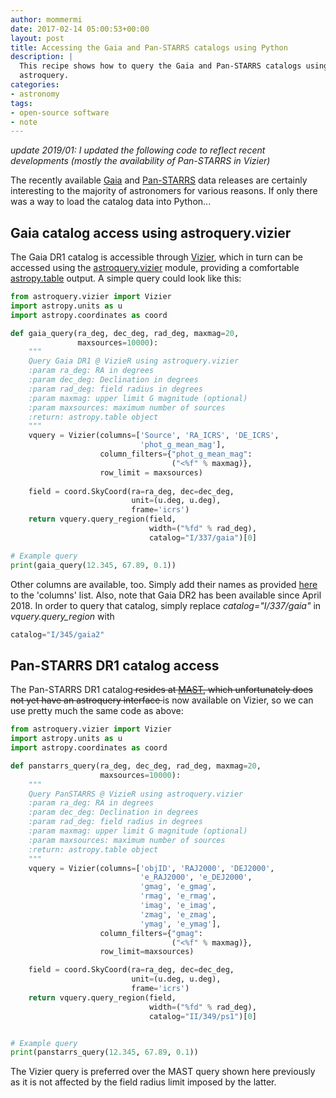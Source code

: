 ```yaml
---
author: mommermi
date: 2017-02-14 05:00:53+00:00
layout: post
title: Accessing the Gaia and Pan-STARRS catalogs using Python
description: |
  This recipe shows how to query the Gaia and Pan-STARRS catalogs using
  astroquery.
categories:
- astronomy
tags:
- open-source software
- note
---
```


_update 2019/01: I updated the following code to reflect recent developments (mostly the availability of Pan-STARRS in Vizier)_

The recently available [Gaia](http://gaia.esac.esa.int/documentation/GDR1/index.html) and [Pan-STARRS](http://panstarrs.stsci.edu/) data releases are certainly interesting to the majority of astronomers for various reasons. If only there was a way to load the catalog data into Python...


## Gaia catalog access using astroquery.vizier


The Gaia DR1 catalog is accessible through [Vizier](http://vizier.u-strasbg.fr/viz-bin/VizieR), which in turn can be accessed using the [astroquery.vizier](http://astroquery.readthedocs.io/en/latest/vizier/vizier.html) module, providing a comfortable [astropy.table](http://docs.astropy.org/en/stable/table/) output. A simple query could look like this:

```python    
from astroquery.vizier import Vizier 
import astropy.units as u 
import astropy.coordinates as coord

def gaia_query(ra_deg, dec_deg, rad_deg, maxmag=20, 
               maxsources=10000): 
    """
    Query Gaia DR1 @ VizieR using astroquery.vizier
    :param ra_deg: RA in degrees
    :param dec_deg: Declination in degrees
    :param rad_deg: field radius in degrees
    :param maxmag: upper limit G magnitude (optional)
    :param maxsources: maximum number of sources
    :return: astropy.table object
    """
    vquery = Vizier(columns=['Source', 'RA_ICRS', 'DE_ICRS', 
                             'phot_g_mean_mag'], 
                    column_filters={"phot_g_mean_mag": 
                                    ("<%f" % maxmag)}, 
                    row_limit = maxsources) 
 
    field = coord.SkyCoord(ra=ra_deg, dec=dec_deg, 
                           unit=(u.deg, u.deg), 
                           frame='icrs')
    return vquery.query_region(field, 
                               width=("%fd" % rad_deg), 
                               catalog="I/337/gaia")[0] 

# Example query
print(gaia_query(12.345, 67.89, 0.1))
````

Other columns are available, too. Simply add their names as provided [here](http://vizier.u-strasbg.fr/viz-bin/VizieR-3?-source=I/337/gaia&-out.max=50&-out.form=HTML%20Table&-out.add=_r&-out.add=_RAJ,_DEJ&-sort=_r&-oc.form=sexa) to the 'columns' list. Also, note that Gaia DR2 has been available since April 2018. In order to query that catalog, simply replace _catalog="I/337/gaia"_ in _vquery.query_region_ with

```python    
catalog="I/345/gaia2"
```

## Pan-STARRS DR1 catalog access


The Pan-STARRS DR1 catalog<del> resides at [MAST](http://archive.stsci.edu/), which unfortunately does not yet have an astroquery interface </del>is now available on Vizier, so we can use pretty much the same code as above:

```python    
from astroquery.vizier import Vizier
import astropy.units as u
import astropy.coordinates as coord

def panstarrs_query(ra_deg, dec_deg, rad_deg, maxmag=20,
                    maxsources=10000):
    """
    Query PanSTARRS @ VizieR using astroquery.vizier
    :param ra_deg: RA in degrees
    :param dec_deg: Declination in degrees
    :param rad_deg: field radius in degrees
    :param maxmag: upper limit G magnitude (optional)
    :param maxsources: maximum number of sources
    :return: astropy.table object
    """
    vquery = Vizier(columns=['objID', 'RAJ2000', 'DEJ2000',
                             'e_RAJ2000', 'e_DEJ2000',
                             'gmag', 'e_gmag',
                             'rmag', 'e_rmag',
                             'imag', 'e_imag',
                             'zmag', 'e_zmag',
                             'ymag', 'e_ymag'],
                    column_filters={"gmag":
                                    ("<%f" % maxmag)},
                    row_limit=maxsources)

    field = coord.SkyCoord(ra=ra_deg, dec=dec_deg,
                           unit=(u.deg, u.deg),
                           frame='icrs')
    return vquery.query_region(field,
                               width=("%fd" % rad_deg),
                               catalog="II/349/ps1")[0]


# Example query
print(panstarrs_query(12.345, 67.89, 0.1))
```

The Vizier query is preferred over the MAST query shown here previously as it is not affected by the field radius limit imposed by the latter.
